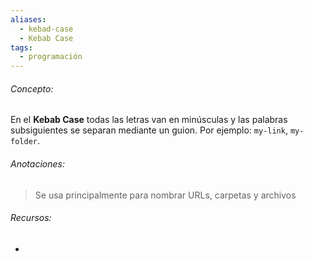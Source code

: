 ```yaml
---
aliases:
  - kebad-case
  - Kebab Case
tags:
  - programación
---
```

###### Concepto:

En el **Kebab Case** todas las letras van en minúsculas y las palabras subsiguientes se separan mediante un guion. Por ejemplo: `my-link`, `my-folder`.

###### Anotaciones:

> Se usa principalmente para nombrar URLs, carpetas y archivos

###### Recursos:

- 